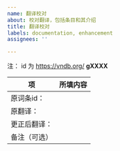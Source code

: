 ```yaml
---
name: 翻译校对
about: 校对翻译，包括条目和其介绍
title: 翻译校对
labels: documentation, enhancement
assignees: ''

---
```


注： id 为 https://vndb.org/ __gXXXX__

项|所填内容
----|----
原词条id：|
原翻译：|
更正后翻译：|
 备注（可选）|
